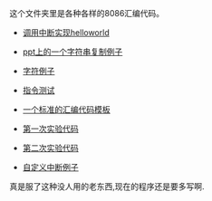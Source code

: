这个文件夹里是各种各样的8086汇编代码。


* [调用中断实现helloworld](hello)

* [ppt上的一个字符串复制例子](demo/demo.asm)

* [字符例子](demo/input-a-char.asm)

* [指令测试](instructions)

* [一个标准的汇编代码模板](template)  

* [第一次实验代码](experiments-1)

* [第二次实验代码](experiments-2)

* [自定义中断例子](interrpts/example1.asm)


真是服了这种没人用的老东西,现在的程序还是要多写啊.